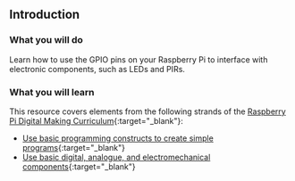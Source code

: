 ## Introduction

### What you will do

Learn how to use the GPIO pins on your Raspberry Pi to interface with electronic components, such as LEDs and PIRs.

### What you will learn

This resource covers elements from the following strands of the [Raspberry Pi Digital Making Curriculum](https://www.raspberrypi.org/curriculum/){:target="_blank"}:

- [Use basic programming constructs to create simple programs](https://www.raspberrypi.org/curriculum/programming/creator){:target="_blank"}
- [Use basic digital, analogue, and electromechanical components](https://www.raspberrypi.org/curriculum/physical-computing/creator){:target="_blank"}
